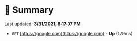 # 📖 Summary
Last updated: **3/31/2021, 8:17:07 PM**

- `GET` [https://google.com](https://google.com) - **Up** (129ms)

